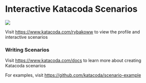 # Interactive Katacoda Scenarios

[![](http://shields.katacoda.com/katacoda/rybakoww/count.svg)](https://www.katacoda.com/rybakoww "Get your profile on Katacoda.com")

Visit https://www.katacoda.com/rybakoww to view the profile and interactive scenarios

### Writing Scenarios
Visit https://www.katacoda.com/docs to learn more about creating Katacoda scenarios

For examples, visit https://github.com/katacoda/scenario-example
